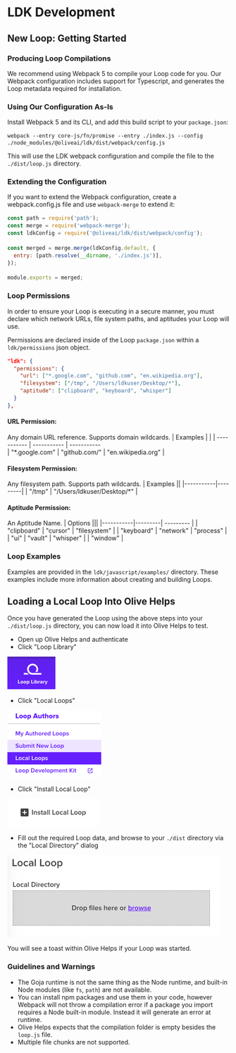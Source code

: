 # LDK Development

## New Loop: Getting Started
### Producing Loop Compilations
We recommend using Webpack 5 to compile your Loop code for you. Our Webpack configuration includes support for Typescript, and generates the Loop metadata required for installation.

### Using Our Configuration As-Is
Install Webpack 5 and its CLI, and add this build script to your `package.json`:

```shell
webpack --entry core-js/fn/promise --entry ./index.js --config ./node_modules/@oliveai/ldk/dist/webpack/config.js
```

This will use the LDK webpack configuration and compile the file to the `./dist/loop.js` directory.

### Extending the Configuration
If you want to extend the Webpack configuration, create a webpack.config.js file and use `webpack-merge` to extend it:

```js
const path = require('path');
const merge = require('webpack-merge');
const ldkConfig = require('@oliveai/ldk/dist/webpack/config');

const merged = merge.merge(ldkConfig.default, {
  entry: [path.resolve(__dirname, './index.js')],
});

module.exports = merged;
```

### Loop Permissions
In order to ensure your Loop is executing in a secure manner, you must declare which network URLs, file system paths, and aptitudes your Loop will use.

Permissions are declared inside of the Loop `package.json` within a `ldk/permissions` json object.

```json
"ldk": {
  "permissions": {
    "url": ["*.google.com", "github.com", "en.wikipedia.org"],
    "filesystem": ["/tmp", "/Users/ldkuser/Desktop/*"],
    "aptitude": ["clipboard", "keyboard", "whisper"]
  }
},
```

#### URL Permission:
Any domain URL reference. Supports domain wildcards.
| Examples | | |
----------- | ----------- | -----------  
| "*.google.com" | "github.com/" | "en.wikipedia.org" |
<br>

#### Filesystem Permission:
Any filesystem path. Supports path wildcards.
| Examples  ||
|-----------|---------|
| "/tmp" | "/Users/ldkuser/Desktop/*" |
<br>

#### Aptitude Permission:
An Aptitude Name.
| Options |||
|-----------|---------| --------- |
| "clipboard" | "cursor" | "filesystem" |
| "keyboard" | "network" | "process" |
| "ui" | "vault" | "whisper" |
| "window" |
<br>

### Loop Examples
Examples are provided in the `ldk/javascript/examples/` directory. These examples include more information about creating and building Loops.

## Loading a Local Loop Into Olive Helps
Once you have generated the Loop using the above steps into your `./dist/loop.js` directory, you can now load it into Olive Helps to test.

- Open up Olive Helps and authenticate
- Click "Loop Library"

![loop library](./readme_assets/loop_library.png)

- Click "Local Loops"

![loop library](./readme_assets/local_loops.png)

- Click "Install Local Loop"

![loop library](./readme_assets/install_local_loop.png)

- Fill out the required Loop data, and browse to your `./dist` directory via the "Local Directory" dialog

![loop library](./readme_assets/local_loop_directory.png)

You will see a toast within Olive Helps if your Loop was started.

### Guidelines and Warnings
* The Goja runtime is not the same thing as the Node runtime, and built-in Node modules (like `fs`, `path`) are not available.
* You can install npm packages and use them in your code, however Webpack will not throw a compilation error if a package you import requires a Node built-in module. Instead it will generate an error at runtime.
* Olive Helps expects that the compilation folder is empty besides the `loop.js` file.
* Multiple file chunks are not supported.